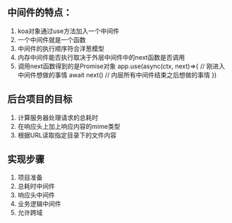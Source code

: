 ## 中间件的特点：

1. koa对象通过use方法加入一个中间件
2. 一个中间件就是一个函数
3. 中间件的执行顺序符合洋葱模型
4. 内存中间件能否执行取决于外层中间件中的next函数是否调用
5. 调用next函数得到的是Promise对象
app.use(async(ctx, next)=>{
    // 刚进入中间件想做的事情
    await next()
    // 内层所有中间件结束之后想做的事情
})

## 后台项目的目标

1. 计算服务器处理请求的总耗时
2. 在响应头上加上响应内容的mime类型
3. 根据URL读取指定目录下的文件内容

## 实现步骤

1. 项目准备
2. 总耗时中间件
3. 响应头中间件
4. 业务逻辑中间件
5. 允许跨域
